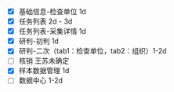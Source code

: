 - [x] 基础信息-检查单位 1d
- [x] 任务列表  2d - 3d
- [x] 任务列表-采集详情 1d
- [x] 研判-初判 1d
- [x] 研判-二次（tab1：检查单位，tab2：组织）1-2d
- [ ] 核销 王苏未确定
- [x] 样本数据管理 1d
- [ ] 数据中心 1-2d